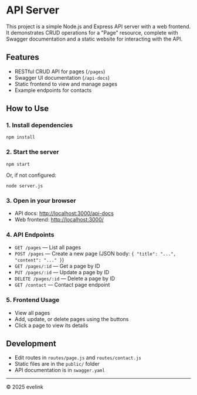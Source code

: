 # API Server

This project is a simple Node.js and Express API server with a web frontend. It demonstrates CRUD operations for a "Page" resource, complete with Swagger documentation and a static website for interacting with the API.

## Features
- RESTful CRUD API for pages (`/pages`)
- Swagger UI documentation (`/api-docs`)
- Static frontend to view and manage pages
- Example endpoints for contacts

## How to Use

### 1. Install dependencies
```
npm install
```

### 2. Start the server
```
npm start
```
Or, if not configured:
```
node server.js
```

### 3. Open in your browser
- API docs: [http://localhost:3000/api-docs](http://localhost:3000/api-docs)
- Web frontend: [http://localhost:3000/](http://localhost:3000/)

### 4. API Endpoints
- `GET /pages` — List all pages
- `POST /pages` — Create a new page (JSON body: `{ "title": "...", "content": "..." }`)
- `GET /pages/:id` — Get a page by ID
- `PUT /pages/:id` — Update a page by ID
- `DELETE /pages/:id` — Delete a page by ID
- `GET /contact` — Contact page endpoint

### 5. Frontend Usage
- View all pages
- Add, update, or delete pages using the buttons
- Click a page to view its details

## Development
- Edit routes in `routes/page.js` and `routes/contact.js`
- Static files are in the `public/` folder
- API documentation is in `swagger.yaml`

---
© 2025 evelink

